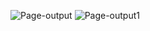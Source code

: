![Page-output](<https://github.com/pjenisha/web-project/img.web/Screenshot 2025-06-10 194928.png>)
![Page-output1](<https://github.com/pjenisha/web-project/img.web/Screenshot 2025-06-10 195102.png>)
